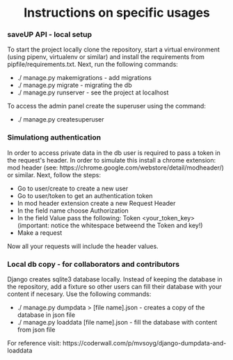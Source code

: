 <h1 align="center">
  Instructions on specific usages
</h1>

<h3>saveUP API - local setup</h3> 
To start the project locally clone the repository, start a virtual environment (using pipenv, virtualenv or similar) and install the requirements from pipfile/requirements.txt. Next, run the following commands:
<ul>
<li>./ manage.py makemigrations - add migrations</li>
<li>./ manage.py migrate - migrating the db</li>
<li>./ manage.py runserver - see the project at localhost</li>
</ul>
To access the admin panel create the superuser using the command:
<ul>
<li>./ manage.py createsuperuser</li>
</ul>

<h3>Simulationg authentication</h3> 
In order to access private data in the db user is required to pass a token in the request's header. In order to simulate this install a chrome extension: mod header (see: https://chrome.google.com/webstore/detail/modheader/) or similar.
Next, follow the steps:
<ul>
<li>Go to user/create to create a new user</li>
<li>Go to user/token to get an authentication token</li>
<li>In mod header extension create a new Request Header</li>
<li>In the field name choose Authorization</li>
<li>In the field Value pass the following: Token &#60;your_token_key&#62; (important: notice the whitespace betweend the Token and key!)</li>
<li>Make a request</li>
</ul>
Now all your requests will include the header values.

<h3>Local db copy - for collaborators and contributors</h3> 
Django creates sqlite3 database locally. Instead of keeping the database in the repository, add a fixture so other users can fill their database with your content if necesary. Use the following commands:
<ul>
<li>./ manage.py dumpdata > [file name].json - creates a copy of the database in json file</li>
<li>./ manage.py loaddata [file name].json - fill the database with content from json file</li>
</ul>
For reference visit: https://coderwall.com/p/mvsoyg/django-dumpdata-and-loaddata
